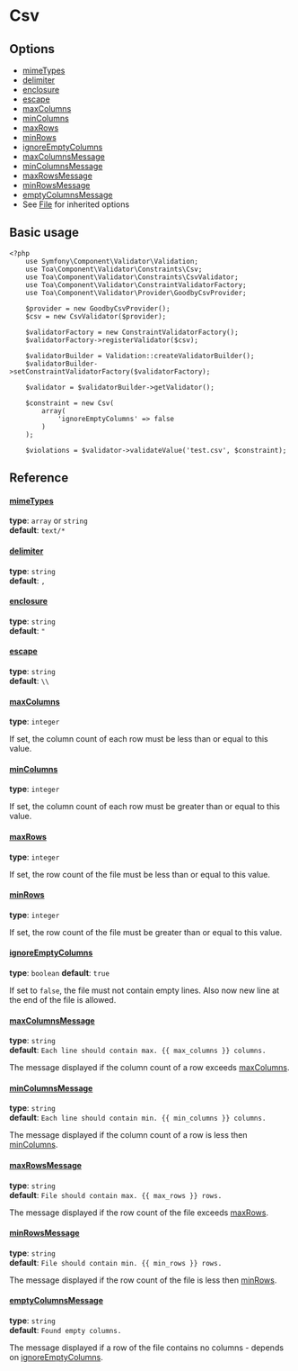 Csv
===

## Options ##

- [mimeTypes](#mimetypes)
- [delimiter](#delimiter)
- [enclosure](#enclosure)
- [escape](#escape)
- [maxColumns](#maxcolumns)
- [minColumns](#mincolumns)
- [maxRows](#maxrows)
- [minRows](#minrows)
- [ignoreEmptyColumns](#ignoreemptycolumns)
- [maxColumnsMessage](#maxcolumnsmessage)
- [minColumnsMessage](#mincolumnsmessage)
- [maxRowsMessage](#maxrowsmessage)
- [minRowsMessage](#minrowsmessage)
- [emptyColumnsMessage](#emptycolumnsmessage)
- See [File](http://symfony.com/doc/current/reference/constraints/File.html) for inherited options

## Basic usage

```
<?php
	use Symfony\Component\Validator\Validation;
    use Toa\Component\Validator\Constraints\Csv;
    use Toa\Component\Validator\Constraints\CsvValidator;
	use Toa\Component\Validator\ConstraintValidatorFactory;
    use Toa\Component\Validator\Provider\GoodbyCsvProvider;
    
    $provider = new GoodbyCsvProvider();
    $csv = new CsvValidator($provider);
    
    $validatorFactory = new ConstraintValidatorFactory();
    $validatorFactory->registerValidator($csv);
    
    $validatorBuilder = Validation::createValidatorBuilder();
    $validatorBuilder->setConstraintValidatorFactory($validatorFactory);
    
    $validator = $validatorBuilder->getValidator();
    
    $constraint = new Csv(
    	array(
            'ignoreEmptyColumns' => false
    	)
    );
    
    $violations = $validator->validateValue('test.csv', $constraint);

```

## Reference

#### [mimeTypes](id:mimetypes)

**type**:    `array` or `string`  
**default**: `text/*`

#### [delimiter](id:delimiter)

**type**:    `string`  
**default**: `,`

#### [enclosure](id:enclosure)

**type**:    `string`  
**default**: `"`

#### [escape](id:escape)

**type**:    `string`  
**default**: `\\`

#### [maxColumns](id:maxcolumns)

**type**:    `integer`

If set, the column count of each row must be less than or equal to this value.

#### [minColumns](id:mincolumns)

**type**:    `integer`

If set, the column count of each row must be greater than or equal to this value.

#### [maxRows](id:maxrows)

**type**:    `integer`

If set, the row count of the file must be less than or equal to this value.

#### [minRows](id:minrows)

**type**:    `integer`

If set, the row count of the file must be greater than or equal to this value.

#### [ignoreEmptyColumns](id:ignoreemptycolumns)

**type**:    `boolean`
**default**: `true`

If set to `false`, the file must not contain empty lines. Also now new line at the end of the file is allowed.

#### [maxColumnsMessage](id:maxcolumnsmessage)

**type**:    `string`  
**default**: `Each line should contain max. {{ max_columns }} columns.`

The message displayed if the column count of a row exceeds [maxColumns](#maxcolumns).

#### [minColumnsMessage](id:mincolumnsmessage)

**type**:    `string`  
**default**: `Each line should contain min. {{ min_columns }} columns.`

The message displayed if the column count of a row is less then [minColumns](#mincolumns).

#### [maxRowsMessage](id:maxrowsmessage)

**type**:    `string`  
**default**: `File should contain max. {{ max_rows }} rows.`

The message displayed if the row count of the file exceeds [maxRows](#maxrows).

#### [minRowsMessage](id:minrowsmessage)

**type**:    `string`  
**default**: `File should contain min. {{ min_rows }} rows.`

The message displayed if the row count of the file is less then [minRows](#minrows).

#### [emptyColumnsMessage](id:emptycolumnsmessage)

**type**:    `string`  
**default**: `Found empty columns.`

The message displayed if a row of the file contains no columns - depends on [ignoreEmptyColumns](#ignoreemptycolumns).
